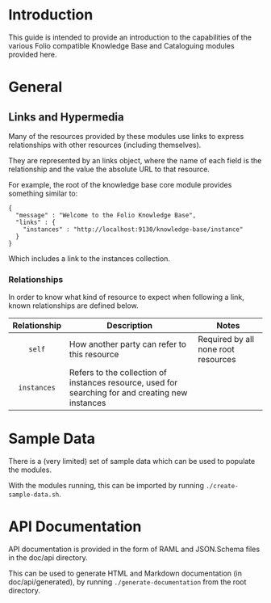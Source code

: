 # Introduction

This guide is intended to provide an introduction to the capabilities of the various Folio compatible Knowledge Base and Cataloguing modules provided here.

# General

## Links and Hypermedia

Many of the resources provided by these modules use links to express relationships with other resources (including themselves).

They are represented by an links object, where the name of each field is the relationship and the value the absolute URL to that resource. 

For example, the root of the knowledge base core module provides something similar to:

```
{
  "message" : "Welcome to the Folio Knowledge Base",
  "links" : {
    "instances" : "http://localhost:9130/knowledge-base/instance"
  }
}
```
Which includes a link to the instances collection.

### Relationships

In order to know what kind of resource to expect when following a link, known relationships are defined below.

| Relationship | Description | Notes |
|:------------:|-------------|----------|
| `self` | How another party can refer to this resource | Required by all none root resources |
| `instances` | Refers to the collection of instances resource, used for searching for and creating new instances ||

# Sample Data

There is a (very limited) set of sample data which can be used to populate the modules.

With the modules running, this can be imported by running `./create-sample-data.sh`.

# API Documentation

API documentation is provided in the form of RAML and JSON.Schema files in the doc/api directory.

This can be used to generate HTML and Markdown documentation (in doc/api/generated), by running `./generate-documentation` from the root directory. 